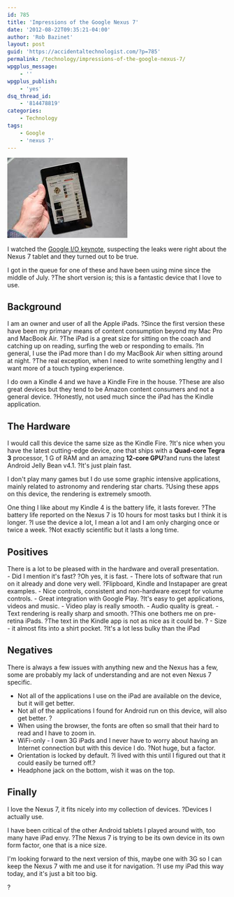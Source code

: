 ```yaml
---
id: 785
title: 'Impressions of the Google Nexus 7'
date: '2012-08-22T09:35:21-04:00'
author: 'Rob Bazinet'
layout: post
guid: 'https://accidentaltechnologist.com/?p=785'
permalink: /technology/impressions-of-the-google-nexus-7/
wpgplus_message:
    - ''
wpgplus_publish:
    - 'yes'
dsq_thread_id:
    - '814478819'
categories:
    - Technology
tags:
    - Google
    - 'nexus 7'
---
```


![Nexus7](/assets/img/2012/08/nexus7.jpeg "nexus7.jpeg")

I watched the [Google I/O keynote](https://www.youtube.com/watch?v=dJGiEQgaZYs), suspecting the leaks were right about the Nexus 7 tablet and they turned out to be true.

I got in the queue for one of these and have been using mine since the middle of July. ?The short version is; this is a fantastic device that I love to use.

## Background

I am an owner and user of all the Apple iPads. ?Since the first version these have been my primary means of content consumption beyond my Mac Pro and MacBook Air. ?The iPad is a great size for sitting on the coach and catching up on reading, surfing the web or responding to emails. ?In general, I use the iPad more than I do my MacBook Air when sitting around at night. ?The real exception, when I need to write something lengthy and I want more of a touch typing experience.

I do own a Kindle 4 and we have a Kindle Fire in the house. ?These are also great devices but they tend to be Amazon content consumers and not a general device. ?Honestly, not used much since the iPad has the Kindle application.

## The Hardware

I would call this device the same size as the Kindle Fire. ?It's nice when you have the latest cutting-edge device, one that ships with a **Quad-core Tegra 3** processor, 1 G of RAM and an amazing **12-core GPU**?and runs the latest Android Jelly Bean v4.1. ?It's just plain fast.

I don't play many games but I do use some graphic intensive applications, mainly related to astronomy and rendering star charts. ?Using these apps on this device, the rendering is extremely smooth.

One thing I like about my Kindle 4 is the battery life, it lasts forever. ?The battery life reported on the Nexus 7 is 10 hours for most tasks but I think it is longer. ?I use the device a lot, I mean a lot and I am only charging once or twice a week. ?Not exactly scientific but it lasts a long time.

## Positives

<div>There is a lot to be pleased with in the hardware and overall presentation.

</div>- Did I mention it's fast? ?Oh yes, it is fast.
- There lots of software that run on it already and done very well. ?Flipboard, Kindle and Instapaper are great examples.
- Nice controls, consistent and non-hardware except for volume controls.
- Great integration with Google Play. ?It's easy to get applications, videos and music.
- Video play is really smooth.
- Audio quality is great.
- Text rendering is really sharp and smooth. ?This one bothers me on pre-retina iPads. ?The text in the Kindle app is not as nice as it could be. ?
- Size - it almost fits into a shirt pocket. ?It's a lot less bulky than the iPad

## Negatives

There is always a few issues with anything new and the Nexus has a few, some are probably my lack of understanding and are not even Nexus 7 specific.

- Not all of the applications I use on the iPad are available on the device, but it will get better.
- Not all of the applications I found for Android run on this device, will also get better. ?
- When using the browser, the fonts are often so small that their hard to read and I have to zoom in.
- WiFi-only - I own 3G iPads and I never have to worry about having an Internet connection but with this device I do. ?Not huge, but a factor.
- Orientation is locked by default. ?I lived with this until I figured out that it could easily be turned off.?
- Headphone jack on the bottom, wish it was on the top.

## Finally

I love the Nexus 7, it fits nicely into my collection of devices. ?Devices I actually use.

I have been critical of the other Android tablets I played around with, too many have iPad envy. ?The Nexus 7 is trying to be its own device in its own form factor, one that is a nice size.

I'm looking forward to the next version of this, maybe one with 3G so I can keep the Nexus 7 with me and use it for navigation. ?I use my iPad this way today, and it's just a bit too big.

?